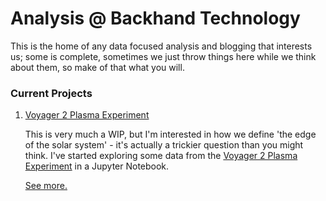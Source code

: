 # Analysis @ Backhand Technology

This is the home of any data focused analysis and blogging that interests us; some is complete, sometimes we just throw things here while we think about them, so make of that what you will.

### Current Projects

1. [Voyager 2 Plasma Experiment](http://analysis.backhand.tech/voyager/solar_wind)

    This is very much a WIP, but I'm interested in how we define 'the edge of the solar system' - it's actually a trickier question than you might think. I've started exploring some data from the [Voyager 2 Plasma Experiment](https://voyager.jpl.nasa.gov/mission/spacecraft/instruments/pls/) in a Jupyter Notebook.

    [See more.](http://analysis.backhand.tech/voyager/solar_wind)

